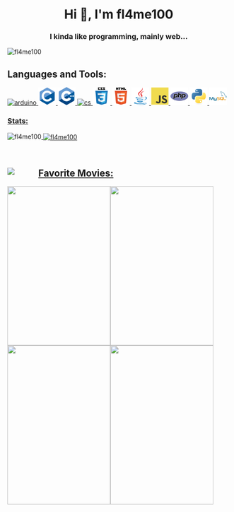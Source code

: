 <h1 align="center">Hi 👋, I'm fl4me100</h1>
<h3 align="center">I kinda like programming, mainly web...</h3>

<p align="left"> <img src="https://komarev.com/ghpvc/?username=fl4me100&label=Profile%20views&color=0e75b6&style=flat" alt="fl4me100" /> </p>

<h2 align="left">Languages and Tools:</h2>
<p align="left"> <a href="https://www.arduino.cc/" target="_blank" rel="noreferrer"> <img src="https://cdn.worldvectorlogo.com/logos/arduino-1.svg" alt="arduino" width="40" height="40"/> </a> <a href="https://www.cprogramming.com/" target="_blank" rel="noreferrer"> <img src="https://raw.githubusercontent.com/devicons/devicon/master/icons/c/c-original.svg" alt="c" width="40" height="40"/> </a> <a href="https://www.w3schools.com/cpp/" target="_blank" rel="noreferrer"> <img src="https://raw.githubusercontent.com/devicons/devicon/master/icons/cplusplus/cplusplus-original.svg" alt="cpp" width="40" height="40"/> </a> <a href="https://www.w3schools.com/cs/" target="_blank" rel="noreferrer"> <img src="https://www.netgen.co.za/wp-content/uploads/2022/03/C-image-for-Netgen-1024x1024.png" alt="cs" width="40" height="40"/> </a> <a href="[https://www.netgen.co.za/wp-content/uploads/2022/03/C-image-for-Netgen-1024x1024.png](https://encrypted-tbn0.gstatic.com/images?q=tbn:ANd9GcR9sH2KALHd1Zrs1zwelX6ORC40Uq4K-dBF0A&s)" target="_blank" rel="noreferrer"> <img src="https://raw.githubusercontent.com/devicons/devicon/master/icons/css3/css3-original-wordmark.svg" alt="css3" width="40" height="40"/> </a> <a href="https://www.w3.org/html/" target="_blank" rel="noreferrer"> <img src="https://raw.githubusercontent.com/devicons/devicon/master/icons/html5/html5-original-wordmark.svg" alt="html5" width="40" height="40"/> </a> <a href="https://www.java.com" target="_blank" rel="noreferrer"> <img src="https://raw.githubusercontent.com/devicons/devicon/master/icons/java/java-original.svg" alt="java" width="40" height="40"/> </a> <a href="https://developer.mozilla.org/en-US/docs/Web/JavaScript" target="_blank" rel="noreferrer"> <img src="https://raw.githubusercontent.com/devicons/devicon/master/icons/javascript/javascript-original.svg" alt="javascript" width="40" height="40"/> </a> <a href="https://www.php.net" target="_blank" rel="noreferrer"> <img src="https://raw.githubusercontent.com/devicons/devicon/master/icons/php/php-original.svg" alt="php" width="40" height="40"/> </a> <a href="https://www.python.org" target="_blank" rel="noreferrer"> <img src="https://raw.githubusercontent.com/devicons/devicon/master/icons/python/python-original.svg" alt="python" width="40" height="40"/> </a><a href="https://www.mysql.com/" target="_blank" rel="noreferrer"> <img src="https://raw.githubusercontent.com/devicons/devicon/master/icons/mysql/mysql-original-wordmark.svg" alt="mysql" width="40" height="40"</p>

<h3 align="left">Stats:</h3>
<p><img align="left" src="https://github-readme-stats.vercel.app/api/top-langs?username=fl4me100&show_icons=true&layout=compact&hide_border=true&langs_count=7&theme=github_dark&bg_color=#101414" alt="fl4me100" /></p>
<p>&nbsp;<img align="center" src="https://github-readme-stats.vercel.app/api?username=fl4me100&show_icons=true&layout=compact&hide_border=true&langs_count=7&theme=github_dark&bg_color=#101414" alt="fl4me100" /></p>
<br>
<h2 align="left">Favorite Movies:                 <a href="https://letterboxd.com/_flame_/"> <img align="left" width="70" border-radius: 50px; src="https://play-lh.googleusercontent.com/PFcm5Ne2otuXxkCNgql_XtpHjYrlhIGGQRFaz9XLFg2wikmMP5YCv_OsvFe1PLDAvGg=w600-h300-pc0xffffff-pd"/></h2>
<div>
  <a href="https://www.youtube.com/watch?v=p8HQ2JLlc4E"> <img align="left" width="233" height="360" src="https://upload.wikimedia.org/wikipedia/en/thumb/4/4f/Poster_-_Fast_and_Furious_Tokyo_Drift.jpg/220px-Poster_-_Fast_and_Furious_Tokyo_Drift.jpg"/>
  <a href="https://www.youtube.com/watch?v=KPOuJGkpblk"> <img align="left" width="233" height="360" src="https://fr.web.img6.acsta.net/c_310_420/medias/nmedia/18/35/91/33/19255605.jpg"/>
  <a href="https://www.youtube.com/watch?v=r_8Rw16uscg"> <img align="left" width="233" height="360" src="https://encrypted-tbn0.gstatic.com/images?q=tbn:ANd9GcRiXpjNglfDa_-nLXV1J1aoosOiypLh92ScbQ&s"/>
  <a href="https://www.youtube.com/watch?v=1jLOOCADTGs"> <img align="left" width="233" height="360" src="https://m.media-amazon.com/images/M/MV5BNDQ4NjkxNzgzN15BMl5BanBnXkFtZTgwMjAzODQ4OTE@._V1_.jpg"/>
</div>

